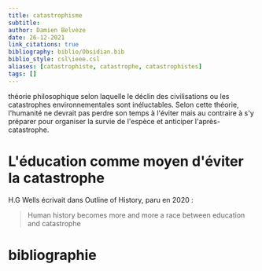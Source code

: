 ```yaml
---
title: catastrophisme
subtitle:
author: Damien Belvèze
date: 26-12-2021
link_citations: true
bibliography: biblio/Obsidian.bib
biblio_style: csl\ieee.csl
aliases: [catastrophiste, catastrophe, catastrophistes]
tags: []
---
```


théorie philosophique selon laquelle le déclin des civilisations ou les catastrophes environnementales sont inéluctables. Selon cette théorie, l'humanité ne devrait pas perdre son temps à l'éviter mais au contraire à s'y préparer pour organiser la survie de l'espèce et anticiper l'après-catastrophe. 

# L'éducation comme moyen d'éviter la catastrophe 

H.G Wells écrivait dans Outline of History, paru en 2020 : 
>Human history becomes more and more a race between education and catastrophe





# bibliographie

